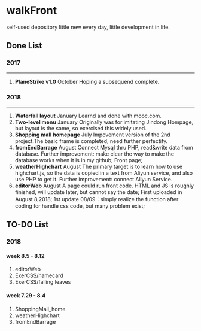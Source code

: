 # walkFront
self-used depository
little new every day, little development in life.

## Done List 
### 2017
---
1. **PlaneStrike v1.0**    October   Hoping a subsequend complete.

### 2018
---
1. **Waterfall layout**         January   Learnd and done with mooc.com.
2. **Two-level menu**           January   Originally was for imitating Jindong Hompage, but layout is the same, so exercised this widely used.
3. **Shopping mall homepage**   July      Impovement version of the 2nd project.The basic frame is completed, need further perfectify.
5. **fromEndBarrage**           August    Connect Mysql thru PHP, read&write data from database. 
   Further improvement: make clear the way to make the database works when it is in my github; Front page;
6. **weatherHighchart**         August    The primary target is to learn how to use highchart.js, so the data is copied in a text from Aliyun service, and also use PHP to get it. 
   Further improvement: connect Aliyun Service.
7. **editorWeb**                August    A page could run front code. HTML and JS is roughly finished, will update later, but cannot say the date;
   First uploaded in August 8,2018; 1st update 08/09：simply realize the function after coding for handle css code, but many problem exist;

## TO-DO List
### 2018
#### week 8.5 - 8.12
1. editorWeb
2. ExerCSS/namecard
3. ExerCSS/falling leaves

#### week 7.29 - 8.4
1. ShoppingMall_home
2. weatherHighchart
3. fromEndBarrage

